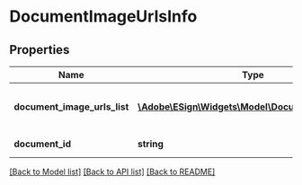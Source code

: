 # DocumentImageUrlsInfo

## Properties
Name | Type | Description | Notes
------------ | ------------- | ------------- | -------------
**document_image_urls_list** | [**\Adobe\ESign\Widgets\Model\DocumentImageUrls[]**](DocumentImageUrls.md) | A list of documents image URLs. | [optional] 
**document_id** | **string** | Id of the document | [optional] 

[[Back to Model list]](../README.md#documentation-for-models) [[Back to API list]](../README.md#documentation-for-api-endpoints) [[Back to README]](../README.md)



